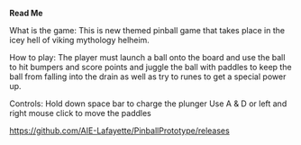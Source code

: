 **Read Me**

What is the game:
This is new themed pinball game that takes place in the icey hell of viking mythology
helheim.

How to play:
The player must launch a ball onto the board and use the ball to hit bumpers and score points
and juggle the ball with paddles to keep the ball from falling into the drain as well as try to 
runes to get a special power up.

Controls:
Hold down space bar to charge the plunger
Use A & D or left and right mouse click to move the paddles

https://github.com/AIE-Lafayette/PinballPrototype/releases
